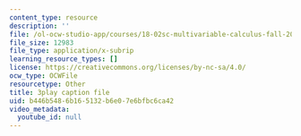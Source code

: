 ```yaml
---
content_type: resource
description: ''
file: /ol-ocw-studio-app/courses/18-02sc-multivariable-calculus-fall-2010/b446b5486b165132b6e07e6bfbc6ca42_KXof0q88xbg.vtt
file_size: 12983
file_type: application/x-subrip
learning_resource_types: []
license: https://creativecommons.org/licenses/by-nc-sa/4.0/
ocw_type: OCWFile
resourcetype: Other
title: 3play caption file
uid: b446b548-6b16-5132-b6e0-7e6bfbc6ca42
video_metadata:
  youtube_id: null
---
```

